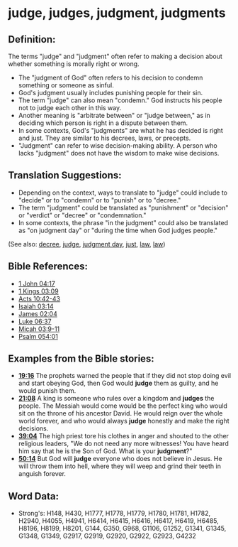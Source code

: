 # judge, judges, judgment, judgments #

## Definition: ##

The terms "judge" and "judgment" often refer to making a decision about whether something  is morally right or wrong.

* The "judgment of God" often refers to his decision to condemn something or someone as sinful.
* God's judgment usually includes punishing people for their sin.
* The term "judge" can also mean "condemn." God instructs his people not to judge each other in this way.
* Another meaning is "arbitrate between" or "judge between," as in deciding which person is right in a dispute between them.
* In some contexts, God's "judgments" are what he has decided is right and just. They are similar to his decrees, laws, or precepts.
* "Judgment" can refer to wise decision-making ability. A person who lacks "judgment" does not have the wisdom to make wise decisions.

## Translation Suggestions: ##

* Depending on the context, ways to translate to "judge" could include to "decide" or to "condemn" or to "punish" or to "decree."
* The term "judgment" could be translated as "punishment" or "decision" or "verdict" or "decree" or "condemnation."
* In some contexts, the phrase "in the judgment" could also be translated as "on judgment day" or "during the time when God judges people."

(See also: [decree](../other/decree.md), [judge](../other/judgeposition.md), [judgment day](../kt/judgmentday.md), [just](../kt/justice.md), [law](../other/law.md), [law](../kt/lawofmoses.md))

## Bible References: ##

* [1 John 04:17](rc://en/tn/help/1jn/04/17)
* [1 Kings 03:09](rc://en/tn/help/1ki/03/09)
* [Acts 10:42-43](rc://en/tn/help/act/10/42)
* [Isaiah 03:14](rc://en/tn/help/isa/03/14)
* [James 02:04](rc://en/tn/help/jas/02/04)
* [Luke 06:37](rc://en/tn/help/luk/06/37)
* [Micah 03:9-11](rc://en/tn/help/mic/03/09)
* [Psalm 054:01](rc://en/tn/help/psa/054/01)

## Examples from the Bible stories: ##

* __[19:16](rc://en/tn/help/obs/19/16)__ The prophets warned the people that if they did not stop doing evil and start obeying God, then God would __judge__  them as guilty, and he would punish them.
* __[21:08](rc://en/tn/help/obs/21/08)__ A king is someone who rules over a kingdom and __judges__  the people. The Messiah would come would be the perfect king who would sit on the throne of his ancestor David. He would reign over the whole world forever, and who would always __judge__  honestly and make the right decisions.
* __[39:04](rc://en/tn/help/obs/39/04)__ The high priest tore his clothes in anger and shouted to the other religious leaders, "We do not need any more witnesses! You have heard him say that he is the Son of God. What is your __judgment__?"
* __[50:14](rc://en/tn/help/obs/50/14)__ But God will __judge__  everyone who does not believe in Jesus. He will throw them into hell, where they will weep and grind their teeth in anguish forever.


## Word Data: ##

* Strong's: H148, H430, H1777, H1778, H1779, H1780, H1781, H1782, H2940, H4055, H4941, H6414, H6415, H6416, H6417, H6419, H6485, H8196, H8199, H8201, G144, G350, G968, G1106, G1252, G1341, G1345, G1348, G1349, G2917, G2919, G2920, G2922, G2923, G4232
